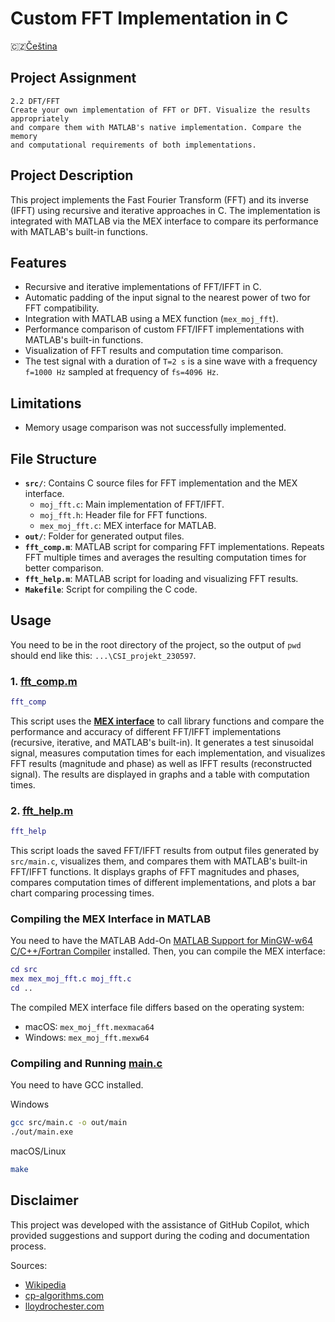 # Custom FFT Implementation in C
🇨🇿[Čeština](./readME-cz.md)
## Project Assignment
```
2.2 DFT/FFT
Create your own implementation of FFT or DFT. Visualize the results appropriately
and compare them with MATLAB's native implementation. Compare the memory
and computational requirements of both implementations.
```

## Project Description
This project implements the Fast Fourier Transform (FFT) and its inverse (IFFT) using recursive and iterative approaches in C. The implementation is integrated with MATLAB via the MEX interface to compare its performance with MATLAB's built-in functions.

## Features
- Recursive and iterative implementations of FFT/IFFT in C.
- Automatic padding of the input signal to the nearest power of two for FFT compatibility.
- Integration with MATLAB using a MEX function (`mex_moj_fft`).
- Performance comparison of custom FFT/IFFT implementations with MATLAB's built-in functions.
- Visualization of FFT results and computation time comparison.
- The test signal with a duration of `T=2 s` is a sine wave with a frequency `f=1000 Hz` sampled at frequency of `fs=4096 Hz`.

## Limitations
- Memory usage comparison was not successfully implemented.

## File Structure
- **`src/`**: Contains C source files for FFT implementation and the MEX interface.
  - `moj_fft.c`: Main implementation of FFT/IFFT.
  - `moj_fft.h`: Header file for FFT functions.
  - `mex_moj_fft.c`: MEX interface for MATLAB.
- **`out/`**: Folder for generated output files.
- **`fft_comp.m`**: MATLAB script for comparing FFT implementations. Repeats FFT multiple times and averages the resulting computation times for better comparison.
- **`fft_help.m`**: MATLAB script for loading and visualizing FFT results.
- **`Makefile`**: Script for compiling the C code.

## Usage
You need to be in the root directory of the project, so the output of `pwd` should end like this: `...\CSI_projekt_230597`.

### 1. **[fft_comp.m](fft_comp.m)**
```matlab
fft_comp
```
This script uses the **[MEX interface](#compiling-and-running-mainc)** to call library functions and compare the performance and accuracy of different FFT/IFFT implementations (recursive, iterative, and MATLAB's built-in). It generates a test sinusoidal signal, measures computation times for each implementation, and visualizes FFT results (magnitude and phase) as well as IFFT results (reconstructed signal). The results are displayed in graphs and a table with computation times.

### 2. **[fft_help.m](fft_help.m)**
```matlab
fft_help
```
This script loads the saved FFT/IFFT results from output files generated by `src/main.c`, visualizes them, and compares them with MATLAB's built-in FFT/IFFT functions. It displays graphs of FFT magnitudes and phases, compares computation times of different implementations, and plots a bar chart comparing processing times.

### Compiling the MEX Interface in MATLAB
You need to have the MATLAB Add-On [MATLAB Support for MinGW-w64 C/C++/Fortran Compiler](https://www.mathworks.com/matlabcentral/fileexchange/52848-matlab-support-for-mingw-w64-c-c-fortran-compiler) installed. Then, you can compile the MEX interface:
```matlab
cd src
mex mex_moj_fft.c moj_fft.c
cd ..
```

The compiled MEX interface file differs based on the operating system:
- macOS: `mex_moj_fft.mexmaca64`
- Windows: `mex_moj_fft.mexw64`

### Compiling and Running [main.c](src/main.c)

You need to have GCC installed.

Windows
```bash
gcc src/main.c -o out/main
./out/main.exe
```

macOS/Linux
```bash
make
```

## Disclaimer
This project was developed with the assistance of GitHub Copilot, which provided suggestions and support during the coding and documentation process.

Sources: 
- [Wikipedia](https://fr.wikipedia.org/wiki/Transformation_de_Fourier_rapide)
- [cp-algorithms.com](https://cp-algorithms.com/algebra/fft.html)
- [lloydrochester.com](https://lloydrochester.com/post/c/example-fft/)